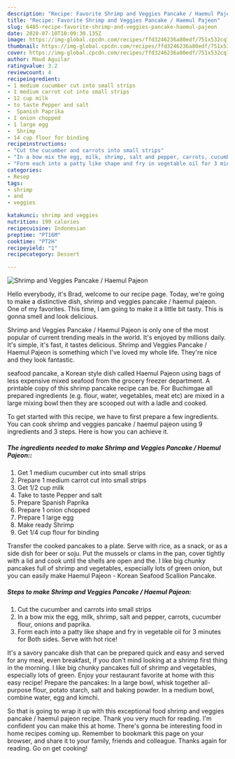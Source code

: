 ```yaml
---
description: "Recipe: Favorite Shrimp and Veggies Pancake / Haemul Pajeon"
title: "Recipe: Favorite Shrimp and Veggies Pancake / Haemul Pajeon"
slug: 6485-recipe-favorite-shrimp-and-veggies-pancake-haemul-pajeon
date: 2020-07-10T10:09:30.135Z
image: https://img-global.cpcdn.com/recipes/ffd3246236a80edf/751x532cq70/shrimp-and-veggies-pancake-haemul-pajeon-recipe-main-photo.jpg
thumbnail: https://img-global.cpcdn.com/recipes/ffd3246236a80edf/751x532cq70/shrimp-and-veggies-pancake-haemul-pajeon-recipe-main-photo.jpg
cover: https://img-global.cpcdn.com/recipes/ffd3246236a80edf/751x532cq70/shrimp-and-veggies-pancake-haemul-pajeon-recipe-main-photo.jpg
author: Maud Aguilar
ratingvalue: 3.2
reviewcount: 4
recipeingredient:
- 1 medium cucumber cut into small strips
- 1 medium carrot cut into small strips
- 12 cup milk
- to taste Pepper and salt
-  Spanish Paprika
- 1 onion chopped
- 1 large egg
-  Shrimp
- 14 cup flour for binding
recipeinstructions:
- "Cut the cucumber and carrots into small strips"
- "In a bow mix the egg, milk, shrimp, salt and pepper, carrots, cucumber flour, onions and paprika."
- "Form each into a patty like shape and fry in vegetable oil for 3 minutes for Both sides. Serve with hot rice!"
categories:
- Resep
tags:
- shrimp
- and
- veggies

katakunci: shrimp and veggies
nutrition: 199 calories
recipecuisine: Indonesian
preptime: "PT16M"
cooktime: "PT2H"
recipeyield: "1"
recipecategory: Dessert

---
```



![Shrimp and Veggies Pancake / Haemul Pajeon](https://img-global.cpcdn.com/recipes/ffd3246236a80edf/751x532cq70/shrimp-and-veggies-pancake-haemul-pajeon-recipe-main-photo.jpg)

Hello everybody, it's Brad, welcome to our recipe page. Today, we're going to make a distinctive dish, shrimp and veggies pancake / haemul pajeon. One of my favorites. This time, I am going to make it a little bit tasty. This is gonna smell and look delicious.

Shrimp and Veggies Pancake / Haemul Pajeon is only one of the most popular of current trending meals in the world. It's enjoyed by millions daily. It's simple, it's fast, it tastes delicious. Shrimp and Veggies Pancake / Haemul Pajeon is something which I've loved my whole life. They're nice and they look fantastic.

seafood pancake, a Korean style dish called Haemul Pajeon using bags of less expensive mixed seafood from the grocery freezer department. A printable copy of this shrimp pancake recipe can be. For Buchimgae all prepared ingredients (e.g. flour, water, vegetables, meat etc) are mixed in a large mixing bowl then they are scooped out with a ladle and cooked.


To get started with this recipe, we have to first prepare a few ingredients. You can cook shrimp and veggies pancake / haemul pajeon using 9 ingredients and 3 steps. Here is how you can achieve it.

##### The ingredients needed to make Shrimp and Veggies Pancake / Haemul Pajeon::

1. Get 1 medium cucumber cut into small strips
1. Prepare 1 medium carrot cut into small strips
1. Get 1/2 cup milk
1. Take to taste Pepper and salt
1. Prepare  Spanish Paprika
1. Prepare 1 onion chopped
1. Prepare 1 large egg
1. Make ready  Shrimp
1. Get 1/4 cup flour for binding


Transfer the cooked pancakes to a plate. Serve with rice, as a snack, or as a side dish for beer or soju. Put the mussels or clams in the pan, cover tightly with a lid and cook until the shells are open and the. I like big chunky pancakes full of shrimp and vegetables, especially lots of green onion, but you can easily make Haemul Pajeon - Korean Seafood Scallion Pancake. 

##### Steps to make Shrimp and Veggies Pancake / Haemul Pajeon:

1. Cut the cucumber and carrots into small strips
1. In a bow mix the egg, milk, shrimp, salt and pepper, carrots, cucumber flour, onions and paprika.
1. Form each into a patty like shape and fry in vegetable oil for 3 minutes for Both sides. Serve with hot rice!


It&#39;s a savory pancake dish that can be prepared quick and easy and served for any meal, even breakfast, if you don&#39;t mind looking at a shrimp first thing in the morning. I like big chunky pancakes full of shrimp and vegetables, especially lots of green. Enjoy your restaurant favorite at home with this easy recipe! Prepare the pancakes: In a large bowl, whisk together all-purpose flour, potato starch, salt and baking powder. In a medium bowl, combine water, egg and kimchi. 

So that is going to wrap it up with this exceptional food shrimp and veggies pancake / haemul pajeon recipe. Thank you very much for reading. I'm confident you can make this at home. There's gonna be interesting food in home recipes coming up. Remember to bookmark this page on your browser, and share it to your family, friends and colleague. Thanks again for reading. Go on get cooking!
